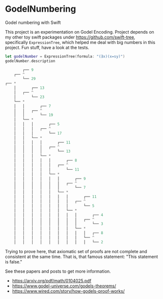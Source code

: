 # GodelNumbering
Godel numbering with Swift

This project is an experimentation on Godel Encoding. Project depends on my other toy swift packages under https://github.com/swift-tree, specifically `ExpressionTree`, which helped me deal with big numbers in this project. Fun stuff, have a look at the tests.

```swift
let godelNumber = ExpressionTree(formula: "(∃x)(x=sy)")
godelNumber.description

        ┌── 9
    ┌── ^
        └── 29
┌── *
    │       ┌── 13
    │   ┌── ^
    │       └── 23
    └── *
    │   │       ┌── 7
    │   │   ┌── ^
    │   │       └── 19
    │   └── *
    │   │   │       ┌── 5
    │   │   │   ┌── ^
    │   │   │       └── 17
    │   │   └── *
    │   │   │   │       ┌── 11
    │   │   │   │   ┌── ^
    │   │   │   │       └── 13
    │   │   │   └── *
    │   │   │   │   │       ┌── 8
    │   │   │   │   │   ┌── ^
    │   │   │   │   │       └── 11
    │   │   │   │   └── *
    │   │   │   │   │   │       ┌── 9
    │   │   │   │   │   │   ┌── ^
    │   │   │   │   │   │       └── 7
    │   │   │   │   │   └── *
    │   │   │   │   │   │   │       ┌── 11
    │   │   │   │   │   │   │   ┌── ^
    │   │   │   │   │   │   │       └── 5
    │   │   │   │   │   │   └── *
    │   │   │   │   │   │   │   │       ┌── 4
    │   │   │   │   │   │   │   │   ┌── ^
    │   │   │   │   │   │   │   │       └── 3
    │   │   │   │   │   │   │   └── *
    │   │   │   │   │   │   │   │   │   ┌── 8
    │   │   │   │   │   │   │   │   └── ^
    │   │   │   │   │   │   │   │   │   └── 2
```


Trying to prove here, that axiomatic set of proofs are not complete and consistent at the same time. That is, that famous statement: "This statement is false."

See these papers and posts to get more information.

- https://arxiv.org/pdf/math/0104025.pdf
- https://www.godel-universe.com/godels-theorems/
- https://www.wired.com/story/how-godels-proof-works/
